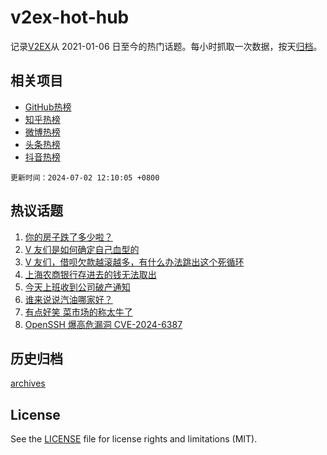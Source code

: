 # v2ex-hot-hub

 记录[V2EX](https://www.v2ex.com/)从 2021-01-06 日至今的热门话题。每小时抓取一次数据，按天[归档](archives)。
 
 ## 相关项目

- [GitHub热榜](https://github.com/lonnyzhang423/github-hot-hub)
- [知乎热榜](https://github.com/lonnyzhang423/zhihu-hot-hub)
- [微博热榜](https://github.com/lonnyzhang423/weibo-hot-hub)
- [头条热榜](https://github.com/lonnyzhang423/toutiao-hot-hub)
- [抖音热榜](https://github.com/lonnyzhang423/douyin-hot-hub)


 `更新时间：2024-07-02 12:10:05 +0800`

## 热议话题

1. [你的房子跌了多少啦？](https://www.v2ex.com/t/1054110)
1. [V 友们是如何确定自己血型的](https://www.v2ex.com/t/1053957)
1. [V 友们，借呗欠款越滚越多，有什么办法跳出这个死循环](https://www.v2ex.com/t/1054134)
1. [上海农商银行存进去的钱无法取出](https://www.v2ex.com/t/1053929)
1. [今天上班收到公司破产通知](https://www.v2ex.com/t/1054090)
1. [谁来说说汽油哪家好？](https://www.v2ex.com/t/1054108)
1. [有点好笑 菜市场的称太牛了](https://www.v2ex.com/t/1053902)
1. [OpenSSH 爆高危漏洞 CVE-2024-6387](https://www.v2ex.com/t/1054091)

## 历史归档

[archives](archives)

## License

See the [LICENSE](LICENSE) file for license rights and limitations (MIT).
